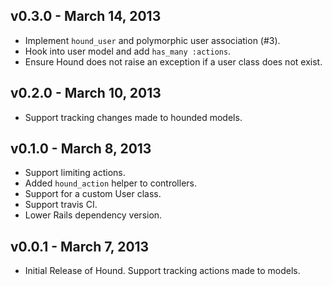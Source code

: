 ## v0.3.0 - March 14, 2013

* Implement `hound_user` and polymorphic user association (#3).
* Hook into user model and add `has_many :actions`.
* Ensure Hound does not raise an exception if a user class does not exist.

## v0.2.0 - March 10, 2013

* Support tracking changes made to hounded models.

## v0.1.0 - March 8, 2013

* Support limiting actions.
* Added `hound_action` helper to controllers.
* Support for a custom User class.
* Support travis CI.
* Lower Rails dependency version.

## v0.0.1 - March 7, 2013

* Initial Release of Hound. Support tracking actions made to models.